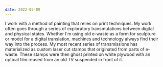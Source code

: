 ```yaml
---
date: 2022-05-09
---
```

I work with a method of painting that relies on print techniques.
My work often goes through a series of exploratory transmutations between digital and physical states.
Whether I'm using old e-waste as a form for sculpture or model for a digital translation, machines and technology always find their way into the process.
My most recent series of transmissions has materialized as custom laser cut stamps that originated from parts of e-waste.
These stamps were then ghost printed on white plywood with an optical film reused from an old TV suspended in front of it.

